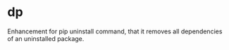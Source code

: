 # dp
Enhancement for pip uninstall command, that it removes all dependencies of an uninstalled package.
